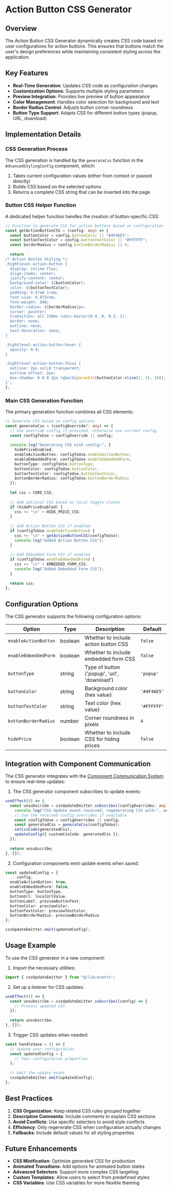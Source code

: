 # Action Button CSS Generator

## Overview

The Action Button CSS Generator dynamically creates CSS code based on user configurations for action buttons. This ensures that buttons match the user's design preferences while maintaining consistent styling across the application.

## Key Features

- **Real-Time Generation**: Updates CSS code as configuration changes
- **Customization Options**: Supports multiple styling parameters
- **Preview Integration**: Provides live preview of button appearance
- **Color Management**: Handles color selection for background and text
- **Border Radius Control**: Adjusts button corner roundness
- **Button Type Support**: Adapts CSS for different button types (popup, URL, download)

## Implementation Details

### CSS Generation Process

The CSS generation is handled by the `generateCss` function in the `AdvancedStylingConfig` component, which:

1. Takes current configuration values (either from context or passed directly)
2. Builds CSS based on the selected options
3. Returns a complete CSS string that can be inserted into the page

### Button CSS Helper Function

A dedicated helper function handles the creation of button-specific CSS:

```typescript
// Function to generate CSS for action buttons based on configuration
const getActionButtonCSS = (config: any) => {
  const buttonColor = config.buttonColor || "#4F46E5";
  const buttonTextColor = config.buttonTextColor || "#FFFFFF";
  const borderRadius = config.buttonBorderRadius || 4;
  
  return `
/* Action Button Styling */
.hightlevel-action-button {
  display: inline-flex;
  align-items: center;
  justify-content: center;
  background-color: ${buttonColor};
  color: ${buttonTextColor};
  padding: 0.5rem 1rem;
  font-size: 0.875rem;
  font-weight: 500;
  border-radius: ${borderRadius}px;
  cursor: pointer;
  transition: all 150ms cubic-bezier(0.4, 0, 0.2, 1);
  border: none;
  outline: none;
  text-decoration: none;
}

.hightlevel-action-button:hover {
  opacity: 0.9;
}

.hightlevel-action-button:focus {
  outline: 2px solid transparent;
  outline-offset: 2px;
  box-shadow: 0 0 0 2px rgba(${parseInt(buttonColor.slice(1, 3), 16)}, ${parseInt(buttonColor.slice(3, 5), 16)}, ${parseInt(buttonColor.slice(5, 7), 16)}, 0.3);
}`;
};
```

### Main CSS Generation Function

The primary generation function combines all CSS elements:

```typescript
// Generate CSS based on config options
const generateCss = (configOverride?: any) => {
  // Use override config if provided, otherwise use current config
  const configToUse = configOverride || config;
  
  console.log("Generating CSS with config:", {
    hidePriceEnabled,
    enableActionButton: configToUse.enableActionButton,
    enableEmbeddedForm: configToUse.enableEmbeddedForm,
    buttonType: configToUse.buttonType,
    buttonColor: configToUse.buttonColor,
    buttonTextColor: configToUse.buttonTextColor,
    buttonBorderRadius: configToUse.buttonBorderRadius
  });
  
  let css = CORE_CSS;
  
  // Add optional CSS based on local toggle states
  if (hidePriceEnabled) {
    css += "\n" + HIDE_PRICE_CSS;
  }
  
  // Add Action Button CSS if enabled
  if (configToUse.enableActionButton) {
    css += "\n" + getActionButtonCSS(configToUse);
    console.log("Added Action Button CSS");
  }
  
  // Add Embedded Form CSS if enabled
  if (configToUse.enableEmbeddedForm) {
    css += "\n" + EMBEDDED_FORM_CSS;
    console.log("Added Embedded Form CSS");
  }
  
  return css;
};
```

## Configuration Options

The CSS generator supports the following configuration options:

| Option | Type | Description | Default |
|--------|------|-------------|---------|
| `enableActionButton` | boolean | Whether to include action button CSS | `false` |
| `enableEmbeddedForm` | boolean | Whether to include embedded form CSS | `false` |
| `buttonType` | string | Type of button ('popup', 'url', 'download') | `'popup'` |
| `buttonColor` | string | Background color (hex value) | `'#4F46E5'` |
| `buttonTextColor` | string | Text color (hex value) | `'#FFFFFF'` |
| `buttonBorderRadius` | number | Corner roundness in pixels | `4` |
| `hidePrice` | boolean | Whether to include CSS for hiding prices | `false` |

## Integration with Component Communication

The CSS generator integrates with the [Component Communication System](./component-communication.md) to ensure real-time updates:

1. The CSS generator component subscribes to update events:

```typescript
useEffect(() => {
  const unsubscribe = cssUpdateEmitter.subscribe((configOverrides: any) => {
    console.log("CSS Update event received, regenerating CSS with:", configOverrides);
    // Use the received config overrides if available
    const configToUse = configOverrides || config;
    const generatedCss = generateCss(configToUse);
    setCssCode(generatedCss);
    updateConfig({ customCssCode: generatedCss });
  });
  
  return unsubscribe;
}, []);
```

2. Configuration components emit update events when saved:

```typescript
const updatedConfig = {
  ...config,
  enableActionButton: true,
  enableEmbeddedForm: false,
  buttonType: buttonType,
  buttonUrl: localUrlValue,
  buttonLabel: previewButtonText,
  buttonColor: previewColor,
  buttonTextColor: previewTextColor,
  buttonBorderRadius: previewBorderRadius
};

cssUpdateEmitter.emit(updatedConfig);
```

## Usage Example

To use the CSS generator in a new component:

1. Import the necessary utilities:
```typescript
import { cssUpdateEmitter } from "@/lib/events";
```

2. Set up a listener for CSS updates:
```typescript
useEffect(() => {
  const unsubscribe = cssUpdateEmitter.subscribe((config) => {
    // Process updated CSS
  });
  
  return unsubscribe;
}, []);
```

3. Trigger CSS updates when needed:
```typescript
const handleSave = () => {
  // Update your configuration
  const updatedConfig = {
    // Your configuration properties
  };
  
  // Emit the update event
  cssUpdateEmitter.emit(updatedConfig);
};
```

## Best Practices

1. **CSS Organization**: Keep related CSS rules grouped together
2. **Descriptive Comments**: Include comments to explain CSS sections
3. **Avoid Conflicts**: Use specific selectors to avoid style conflicts
4. **Efficiency**: Only regenerate CSS when configuration actually changes
5. **Fallbacks**: Include default values for all styling properties

## Future Enhancements

- **CSS Minification**: Optimize generated CSS for production
- **Animated Transitions**: Add options for animated button states
- **Advanced Selectors**: Support more complex CSS targeting
- **Custom Templates**: Allow users to select from predefined styles
- **CSS Variables**: Use CSS variables for more flexible theming